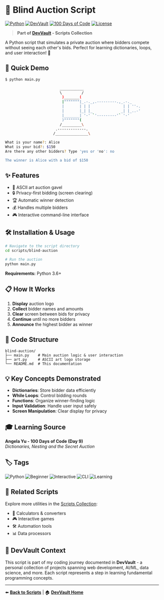 # 🔨 Blind Auction Script

[![Python](https://img.shields.io/badge/python-3.6%2B-blue.svg)](https://python.org)
[![DevVault](https://img.shields.io/badge/DevVault-Scripts-orange.svg)](https://github.com/qusai-Kagal/DevVault)
[![100 Days of Code](https://img.shields.io/badge/100%20Days%20of%20Code-Day%209-green.svg)](https://github.com/qusai-Kagal/DevVault/tree/main/scripts)
[![License](https://img.shields.io/badge/license-MIT-lightgrey.svg)](../../LICENSE)

> **Part of [DevVault](https://github.com/qusai-Kagal/DevVault) - Scripts Collection**

A Python script that simulates a private auction where bidders compete without seeing each other's bids. Perfect for learning dictionaries, loops, and user interaction! 🎯

## 🚀 Quick Demo

```bash
$ python main.py

                         ___________
                         \         /
                          )_______(
                          |"""""""|_.-._,.---------.,_.-._
                          |       | | |               | | ''-.
                          |       |_| |_             _| |_..-'
                          |_______| '-' `'---------'` '-'
                          )"""""""(
                         /_________\
                       .-------------.
                      /_______________\

What is your name?: Alice
What is your bid?: $150
Are there any other bidders? Type 'yes or 'no': no

The winner is Alice with a bid of $150
```

## ✨ Features

- 🎨 ASCII art auction gavel
- 🔒 Privacy-first bidding (screen clearing)
- 🏆 Automatic winner detection
- 💰 Handles multiple bidders
- 🎮 Interactive command-line interface

## 🛠️ Installation & Usage

```bash
# Navigate to the script directory
cd scripts/blind-auction

# Run the auction
python main.py
```

**Requirements:** Python 3.6+

## 📋 How It Works

1. **Display** auction logo
2. **Collect** bidder names and amounts
3. **Clear** screen between bids for privacy
4. **Continue** until no more bidders
5. **Announce** the highest bidder as winner

## 🔧 Code Structure

```
blind-auction/
├── main.py    # Main auction logic & user interaction
├── art.py     # ASCII art logo storage
└── README.md  # This documentation
```

## 💡 Key Concepts Demonstrated

- **Dictionaries**: Store bidder data efficiently
- **While Loops**: Control bidding rounds
- **Functions**: Organize winner-finding logic
- **Input Validation**: Handle user input safely
- **Screen Manipulation**: Clear display for privacy

## 🎓 Learning Source

**Angela Yu - 100 Days of Code (Day 9)**  
*Dictionaries, Nesting and the Secret Auction*

## 🏷️ Tags

![Python](https://img.shields.io/badge/-Python-3776AB?style=flat&logo=python&logoColor=white)
![Beginner](https://img.shields.io/badge/-Beginner-4CAF50?style=flat)
![Interactive](https://img.shields.io/badge/-Interactive-FF9800?style=flat)
![CLI](https://img.shields.io/badge/-CLI-000000?style=flat&logo=terminal&logoColor=white)
![Learning](https://img.shields.io/badge/-Learning-2196F3?style=flat&logo=graduation-cap&logoColor=white)

## 🔗 Related Scripts

Explore more utilities in the [Scripts Collection](../):
- 🧮 Calculators & converters
- 🎮 Interactive games
- 🛠️ Automation tools
- 📊 Data processors

## 🤝 DevVault Context

This script is part of my coding journey documented in **DevVault** - a personal collection of projects spanning web development, AI/ML, data science, and more. Each script represents a step in learning fundamental programming concepts.

---

⬅️ **[Back to Scripts](../)** | 🏠 **[DevVault Home](../../)**
